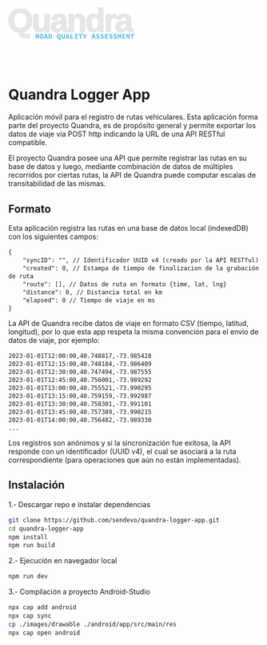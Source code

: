 <img src="images/quandra-banner.png" width="50%" style="margin-bottom: 50px"/>

# Quandra Logger App

Aplicación móvil para el registro de rutas vehiculares. Esta aplicación forma parte del proyecto Quandra, es de propósito general y permite exportar los datos de viaje via POST http indicando la URL de una API RESTful compatible.  

El proyecto Quandra posee una API que permite registrar las rutas en su base de datos y luego, mediante combinación de datos de múltiples recorridos por ciertas rutas, la API de Quandra puede computar escalas de transitabilidad de las mismas.

## Formato

Esta aplicación registra las rutas en una base de datos local (indexedDB) con los siguientes campos: 

```jsonc
{
    "syncID": "", // Identificador UUID v4 (creado por la API RESTful)
    "created": 0, // Estampa de tiempo de finalizacion de la grabación de ruta
    "route": [], // Datos de ruta en formato {time, lat, lng}
    "distance": 0, // Distancia total en km
    "elapsed": 0 // Tiempo de viaje en ms
}
```

La API de Quandra recibe datos de viaje en formato CSV (tiempo, latitud, longitud), por lo que esta app respeta la misma convención para el envío de datos de viaje, por ejemplo:

```
2023-01-01T12:00:00,40.748817,-73.985428
2023-01-01T12:15:00,40.748184,-73.986409
2023-01-01T12:30:00,40.747494,-73.987555
2023-01-01T12:45:00,40.756001,-73.989292
2023-01-01T13:00:00,40.755521,-73.990295
2023-01-01T13:15:00,40.759159,-73.992987
2023-01-01T13:30:00,40.758301,-73.991101
2023-01-01T13:45:00,40.757389,-73.990215
2023-01-01T14:00:00,40.756482,-73.989330
...
```
Los registros son anónimos y si la sincronización fue exitosa, la API responde con un identificador (UUID v4), el cual se asociará a la ruta correspondiente (para operaciones que aún no están implementadas).

## Instalación

1.- Descargar repo e instalar dependencias
```bash
git clone https://github.com/sendevo/quandra-logger-app.git
cd quandra-logger-app
npm install
npm run build
```

2.- Ejecución en navegador local
```bash
npm run dev
```

3.- Compilación a proyecto Android-Studio
```bash
npx cap add android
npx cap sync
cp ./images/drawable ./android/app/src/main/res
npx cap open android
```